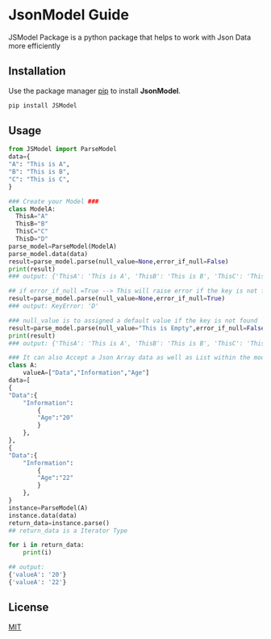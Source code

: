 # JsonModel Guide

JSModel Package is a python package that helps to work with Json Data more efficiently

## Installation

Use the package manager [pip](https://pip.pypa.io/en/stable/) to install **JsonModel**.

```bash
pip install JSModel
```


## Usage
```python
from JSModel import ParseModel
data={
"A": "This is A",
"B": "This is B",
"C": "This is C",
}

### Create your Model ###
class ModelA:
  ThisA="A"
  ThisB="B"
  ThisC="C"
  ThisD="D"
parse_model=ParseModel(ModelA)
parse_model.data(data)
result=parse_model.parse(null_value=None,error_if_null=False)
print(result)
### output: {'ThisA': 'This is A', 'ThisB': 'This is B', 'ThisC': 'This is C', 'ThisD': 'None'}

## if error_if_null =True --> This will raise error if the key is not found
result=parse_model.parse(null_value=None,error_if_null=True)
### output: KeyError: 'D'

### null_value is to assigned a default value if the key is not found
result=parse_model.parse(null_value="This is Empty",error_if_null=False)
print(result)
### output: {'ThisA': 'This is A', 'ThisB': 'This is B', 'ThisC': 'This is C', 'ThisD': 'This is Empty'}

### It can also Accept a Json Array data as well as List within the model.
class A:
    valueA=["Data","Information","Age"]
data=[
{
"Data":{
    "Information":
        {
        "Age":"20"
        }
    },
},
{
"Data":{
    "Information":
        {
        "Age":"22"
        }
    },
}
instance=ParseModel(A)
instance.data(data)
return_data=instance.parse()
## return_data is a Iterator Type

for i in return_data:
    print(i)

## output:
{'valueA': '20'}
{'valueA': '22'}
```

## License
[MIT](https://choosealicense.com/licenses/mit/)